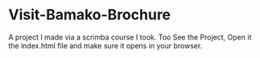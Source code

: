 # Visit-Bamako-Brochure
A project I made via a scrimba course I took.
Too See the Project, Open it the index.html file and make sure it opens in your browser.
